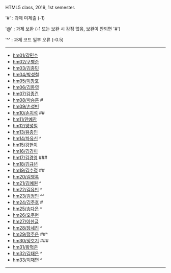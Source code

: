 HTML5 class, 2019, 1st semester.

'#' : 과제 미제출 (-1)

'@' : 과제 보완 (-1 또는 보완 시 감점 없음, 보완이 안되면 '#')

'^' : 과제 코드 일부 오류 (-0.5)

***
- [hm01/강민수](https://github.com/kangminsooKMS/hm01) 
- [hm02/구병준](https://github.com/GubyeongJun/hm02)
- [hm03/김종민](https://github.com/ghs1472/hm03)
- [hm04/박성철](https://github.com/parkseongcheol/hm04)
- [hm05/이창호](https://github.com/lchho96/hm05)
- [hm06/김동영](https://github.com/badaral/hm06)
- [hm07/김종건](https://github.com/kjg9704/hm07)
- [hm08/박승훈](https://github.com/wirrinomp12/hm08) #
- [hm09/손성빈](https://github.com/ijseongbin/hm09) 
- [hm10/손지석](https://github.com/SonJiSeok8904/hm10) ##
- [hm11/안예찬](https://github.com/dksdpcks1/hm11) 
- [hm12/양성철](https://github.com/YANGSUNGCHUL/hm12)
- [hm13/유종인](https://github.com/yujongin/hm13)
- [hm14/차유신](https://github.com/Usin96/hm14) ^
- [hm15/강현이](https://github.com/Hyeonyi9081/hm15) 
- [hm16/김경미](https://github.com/kyungmi0120/hm16)
- [hm17/김경영](https://github.com/IjuHM17/hm17) ###
- [hm18/김규년](https://github.com/kgn4746/hm18)
- [hm19/김수정](https://github.com/aaaa/hm19) ##
- [hm20/김영록](https://github.com/septempeccatis/hm20)
- [hm21/김예원](https://github.com/yewon1621/hm21) ^
- [hm22/김유빈](https://github.com/kybb0709/hm22) ^
- [hm23/김정인](https://github.com/ruby723/hm23) ^^
- [hm24/김주호](https://github.com/juhokim121/hm24) #
- [hm25/송다은](https://github.com/daeun99/hm25) ^
- [hm26/오주현](https://github.com/wngus0317/hm26)
- [hm27/이한글](https://github.com/hangle9449/hm27) 
- [hm28/장세진](https://github.com/sejin573/hm28) ^
- [hm29/정주은](https://github.com/jueun111/hm29) ##^
- [hm30/정호기](https://github.com/aaaa/hm30) ###
- [hm31/황혁준](https://github.com/FL08/HM31) 
- [hm32/김태은](https://github.com/appekm/hm32) ^
- [hm33/이재면](https://github.com/JaeMyeon/hm33) ^
***

